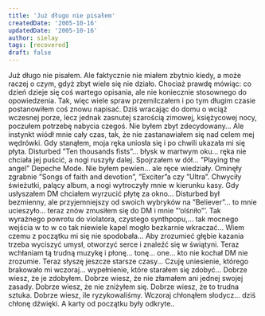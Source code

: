 ```yaml
---
title: 'Już długo nie pisałem'
createdDate: '2005-10-16'
updatedDate: '2005-10-16'
author: sielay
tags: [recovered]
draft: false
---
```


Już długo nie pisałem. Ale faktycznie nie miałem zbytnio kiedy, a może raczej o czym, gdyż zbyt wiele się nie działo. Chociaż prawdę mówiąc: co dzień dzieje się coś wartego opisania, ale nie koniecznie stosownego do opowiedzenia. Tak, więc wiele spraw przemilczałem i po tym długim czasie postanowiłem coś znowu napisać. Dziś wracając do domu o wciąż wczesnej porze, lecz jednak zasnutej szarością zimowej, księżycowej nocy, poczułem potrzebę nabycia czegoś. Nie byłem zbyt zdecydowany… Ale instynkt wiódł mnie cały czas, tak, że nie zastanawiałem się nad celem mej wędrówki. Gdy stanąłem, moja ręka uniosła się i po chwili ukazała mi się płyta. Disturbed ”Ten thousands fists”… błysk w martwym oku… ręka nie chciała jej puścić, a nogi ruszyły dalej. Spojrzałem w dół… ”Playing the angel” Depeche Mode. Nie byłem pewien… ale ręce wiedziały. Ominęły zgrabnie ”Songs of faith and devotion”, ”Exciter”a czy ”Ultra”. Chwyciły świeżutki, palący album, a nogi wytroczyły mnie w kierunku kasy. Gdy usłyszałem DM chciałem wyrzucić płytę za okno… Disturbed był bezmienny, ale przyjemniejszy od swoich wybryków na ”Believer”… to mnie ucieszyło… teraz znów zmusiłem się do DM i mnie ”’olśniło”’. Tak wyraźnego powrotu do violatora, czystego synthpopu,… tak mocnego wejścia w to w co tak niewiele kapel mogło bezkarnie wkraczać… Wiem czemu z początku mi się nie spodobała… Aby zrozumieć głębie kazania trzeba wyciszyć umysł, otworzyć serce i znaleźć się w świątyni. Teraz wchłaniam tą trudną muzykę i płonę… tonę… one… kto nie kochał DM nie zrozumie. Teraz słyszę jeszcze starsze czasy… Czuję uniesienie, którego brakowało mi wczoraj… wypełnienie, które starałem się zdobyć… Dobrze wiesz, że je zdobyłem. Dobrze wiesz, że nie złamałem ani jednej swojej zasady. Dobrze wiesz, że nie zniżyłem się. Dobrze wiesz, że to trudna sztuka. Dobrze wiesz, ile ryzykowaliśmy. Wczoraj chłonąłem słodycz… dziś chłonę dźwięki. A karty od początku były odkryte..
